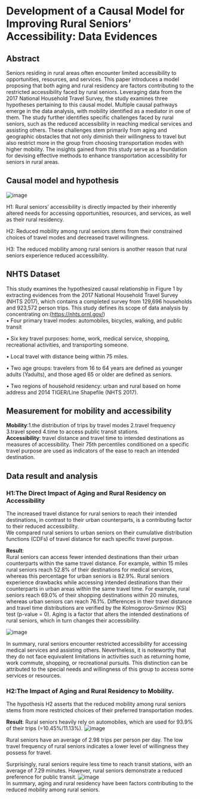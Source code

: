 # Development of a Causal Model for Improving Rural Seniors’ Accessibility: Data Evidences
## Abstract
Seniors residing in rural areas often encounter limited accessibility to opportunities, resources, and services. This paper introduces a model proposing that both aging and rural residency are factors contributing to the restricted accessibility faced by rural seniors. Leveraging data from the 2017 National Household Travel Survey, the study examines three hypotheses pertaining to this causal model. Multiple causal pathways emerge in the data analysis, with mobility identified as a mediator in one of them. The study further identifies specific challenges faced by rural seniors, such as the reduced accessibility in reaching medical services and assisting others. These challenges stem primarily from aging and geographic obstacles that not only diminish their willingness to travel but also restrict more in the group from choosing transportation modes with higher mobility. The insights gained from this study serve as a foundation for devising effective methods to enhance transportation accessibility for seniors in rural areas.
## Causal model and hypothesis
![image](https://github.com/KELISBU/accessibility-among-seniors-in-rura-l-area/assets/130044827/85d6c82c-8039-4ace-9724-ad5045ec3fa6)

H1: Rural seniors’ accessibility is directly impacted by their inherently altered needs for accessing opportunities, resources, and services, as well as their rural residency.

H2: Reduced mobility among rural seniors stems from their constrained choices of travel modes and decreased travel willingness.

H3: The reduced mobility among rural seniors is another reason that rural seniors experience reduced accessibility.
## NHTS Dataset
This study examines the hypothesized causal relationship in Figure 1 by extracting evidences from the 2017 National Household Travel Survey (NHTS 2017), which contains a completed survey from 129,696 households and 923,572 person trips. This study defines its scope of data analysis by concentrating on:(https://nhts.ornl.gov/)  
•	Four primary travel modes: automobiles, bicycles, walking, and public transit

•	Six key travel purposes: home, work, medical service, shopping, recreational activities, and transporting someone.

•	Local travel with distance being within 75 miles.

•	Two age groups: travelers from 16 to 64 years are defined as younger adults (Yadults), and those aged 65 or older are defined as seniors.

•	Two regions of household residency: urban and rural based on home address and 2014 TIGER/Line Shapefile (NHTS 2017).
## Measurement for mobility and accessibility
**Mobility**:1.the distribution of trips by travel modes 2.travel frequency 3.travel speed 4.time to access public transit stations.  
**Accessibility**: travel distance and travel time to intended destinations as measures of accessibility. Their 75th percentiles conditioned on a specific travel purpose are used as indicators of the ease to reach an intended destination. 
## Data result and analysis
### H1:The Direct Impact of Aging and Rural Residency on Accessibility
The increased travel distance for rural seniors to reach their intended destinations, in contrast to their urban counterparts, is a contributing factor to their reduced accessibility.  
We compared rural seniors to urban seniors on their cumulative distribution functions (CDFs) of travel distance for each specific travel purpose.

**Result**:  
Rural seniors can access fewer intended destinations than their urban counterparts within the same travel distance. For example, within 15 miles rural seniors reach 52.8% of their destinations for medical services, whereas this percentage for urban seniors is 82.9%. Rural seniors experience drawbacks while accessing intended destinations than their counterparts in urban areas within the same travel time. For example, rural seniors reach 69.0% of their shopping destinations within 20 minutes, whereas urban seniors can reach 76.1%. Differences in their travel distance and travel time distributions are verified by the Kolmogorov-Smirnov (KS) test (p-value = 0).
Aging is a factor that alters the intended destinations of rural seniors, which in turn changes their accessibility.  

![image](https://github.com/KELISBU/accessibility-among-seniors-in-rura-l-area/assets/130044827/03275f86-153e-423c-956e-9939bd3476fc) 

In summary, rural seniors encounter restricted accessibility for accessing medical services and assisting others. Nevertheless, it is noteworthy that they do not face equivalent limitations in activities such as returning home, work commute, shopping, or recreational pursuits. This distinction can be attributed to the special needs and willingness of this group to access some services or resources.

### H2:The Impact of Aging and Rural Residency to Mobility.
The hypothesis H2 asserts that the reduced mobility among rural seniors stems from more restricted choices of their preferred transportation modes.

**Result**: 
Rural seniors heavily rely on automobiles, which are used for 93.9% of their trips (=10.45%/11.13%).
![image](https://github.com/KELISBU/accessibility-among-seniors-in-rura-l-area/assets/130044827/677f55eb-ba89-4440-a9c7-1c4c11d00431)

Rural seniors have an average of 2.98 trips per person per day. The low travel frequency of rural seniors indicates a lower level of willingness they possess for travel. 

Surprisingly, rural seniors require less time to reach transit stations, with an average of 7.29 minutes.  However, rural seniors demonstrate a reduced preference for public transit.
![image](https://github.com/KELISBU/accessibility-among-seniors-in-rura-l-area/assets/130044827/c65ed52b-2e98-4848-9409-1bc5351dbd24)  
In summary, aging and rural residency have been factors contributing to the reduced mobility among rural seniors.

